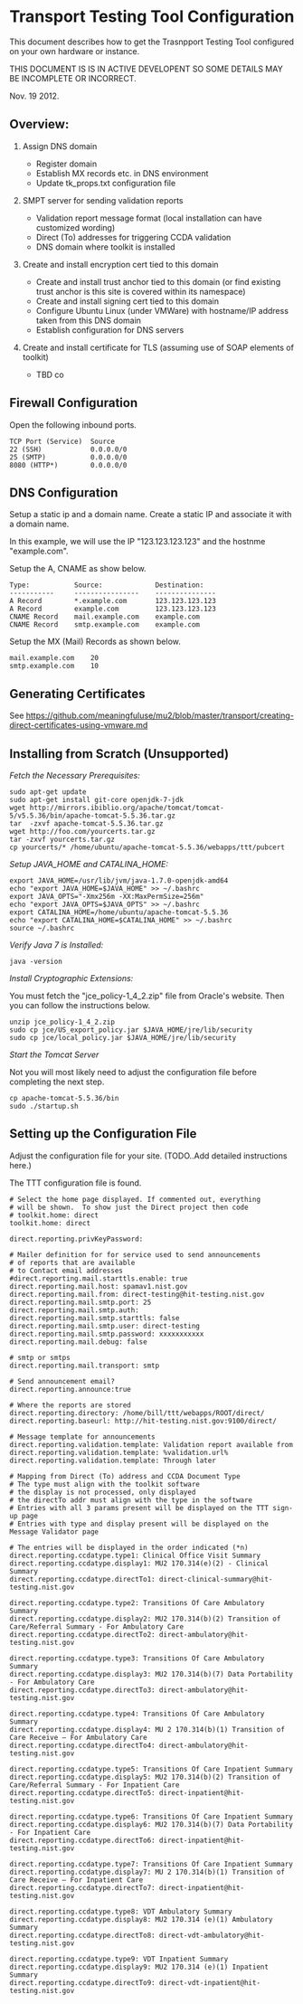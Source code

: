Transport Testing Tool Configuration
====================================

This document describes how to get the Trasnpport Testing Tool configured on
your own hardware or instance.

THIS DOCUMENT IS IS IN ACTIVE DEVELOPENT SO SOME DETAILS MAY BE INCOMPLETE OR INCORRECT.

Nov. 19 2012.

Overview:
---------


1. Assign DNS domain 

    + Register domain
    + Establish MX records etc. in DNS environment
    + Update tk_props.txt configuration file

2. SMPT server for sending validation reports

     + Validation report message format (local installation can have customized wording)
     + Direct (To) addresses for triggering CCDA validation
     + DNS domain where toolkit is installed

3. Create and install encryption cert tied to this domain

    + Create and install trust anchor tied to this domain (or find existing trust anchor is this site is covered within its namespace)
    + Create and install signing cert tied to this domain
    + Configure Ubuntu Linux (under VMWare) with hostname/IP address taken from this DNS domain
    + Establish configuration for DNS servers
    
4. Create and install certificate for TLS (assuming use of SOAP elements of toolkit) 

    + TBD co


Firewall Configuration
----------------------

Open the following inbound ports.

    TCP Port (Service)	Source
    22 (SSH)	        0.0.0.0/0	
    25 (SMTP)           0.0.0.0/0
    8080 (HTTP*)        0.0.0.0/0	


DNS Configuration
-----------------

Setup a static ip and a domain name. Create a static IP and associate 
it with a domain name.

In this example, we will use the IP  "123.123.123.123" and the hostnme
"example.com".

Setup the A, CNAME as show below.
 
    Type:           Source:             Destination:
    -----------     ----------------    ---------------
    A Record        *.example.com       123.123.123.123	
    A Record	    example.com         123.123.123.123	
    CNAME Record    mail.example.com    example.com	
    CNAME Record    smtp.example.com    example.com	


Setup the MX (Mail) Records as shown below.

    mail.example.com	20
    smtp.example.com	10
    


  


Generating Certificates
-----------------------

See https://github.com/meaningfuluse/mu2/blob/master/transport/creating-direct-certificates-using-vmware.md



Installing from Scratch (Unsupported)
-------------------------------------

*Fetch the Necessary Prerequisites:*


    sudo apt-get update
    sudo apt-get install git-core openjdk-7-jdk
    wget http://mirrors.ibiblio.org/apache/tomcat/tomcat-5/v5.5.36/bin/apache-tomcat-5.5.36.tar.gz
    tar  -zxvf apache-tomcat-5.5.36.tar.gz
    wget http://foo.com/yourcerts.tar.gz
    tar -zxvf yourcerts.tar.gz
    cp yourcerts/* /home/ubuntu/apache-tomcat-5.5.36/webapps/ttt/pubcert

*Setup JAVA_HOME and CATALINA_HOME:*


    export JAVA_HOME=/usr/lib/jvm/java-1.7.0-openjdk-amd64
    echo "export JAVA_HOME=$JAVA_HOME" >> ~/.bashrc
    export JAVA_OPTS="-Xmx256m -XX:MaxPermSize=256m"
    echo "export JAVA_OPTS=$JAVA_OPTS" >> ~/.bashrc
    export CATALINA_HOME=/home/ubuntu/apache-tomcat-5.5.36
    echo "export CATALINA_HOME=$CATALINA_HOME" >> ~/.bashrc
    source ~/.bashrc 


*Verify Java 7 is Installed:*
    
    java -version


*Install Cryptographic Extensions:*

You must fetch the "jce_policy-1_4_2.zip" file from Oracle's website.  Then you
can follow the instructions below.

    unzip jce_policy-1_4_2.zip
    sudo cp jce/US_export_policy.jar $JAVA_HOME/jre/lib/security
    sudo cp jce/local_policy.jar $JAVA_HOME/jre/lib/security
    

*Start the Tomcat Server*

Not you will most likely need to adjust the configuration file before completing
the next step.

    cp apache-tomcat-5.5.36/bin
    sudo ./startup.sh





Setting up the Configuration File
---------------------------------

Adjust the configuration file for your site. (TODO..Add detailed instructions here.)


The TTT configuration file is found.



    # Select the home page displayed. If commented out, everything
    # will be shown.  To show just the Direct project then code
    # toolkit.home: direct
    toolkit.home: direct
    
    direct.reporting.privKeyPassword: 
    
    # Mailer definition for for service used to send announcements
    # of reports that are available
    # to Contact email addresses
    #direct.reporting.mail.starttls.enable: true
    direct.reporting.mail.host: spamav1.nist.gov
    direct.reporting.mail.from: direct-testing@hit-testing.nist.gov
    direct.reporting.mail.smtp.port: 25
    direct.reporting.mail.smtp.auth: 
    direct.reporting.mail.smtp.starttls: false 
    direct.reporting.mail.smtp.user: direct-testing
    direct.reporting.mail.smtp.password: xxxxxxxxxxx
    direct.reporting.mail.debug: false
    
    # smtp or smtps
    direct.reporting.mail.transport: smtp
    
    # Send announcement email?
    direct.reporting.announce:true
    
    # Where the reports are stored
    direct.reporting.directory: /home/bill/ttt/webapps/ROOT/direct/
    direct.reporting.baseurl: http://hit-testing.nist.gov:9100/direct/
    
    # Message template for announcements
    direct.reporting.validation.template: Validation report available from
    direct.reporting.validation.template: %validation.url%
    direct.reporting.validation.template: Through later
    
    # Mapping from Direct (To) address and CCDA Document Type
    # The type must align with the toolkit software
    # the display is not processed, only displayed
    # the directTo addr must align with the type in the software
    # Entries with all 3 params present will be displayed on the TTT sign-up page
    # Entries with type and display present will be displayed on the Message Validator page
    
    # The entries will be displayed in the order indicated (*n)
    direct.reporting.ccdatype.type1: Clinical Office Visit Summary
    direct.reporting.ccdatype.display1: MU2 170.314(e)(2) - Clinical Summary
    direct.reporting.ccdatype.directTo1: direct-clinical-summary@hit-testing.nist.gov
    
    direct.reporting.ccdatype.type2: Transitions Of Care Ambulatory Summary
    direct.reporting.ccdatype.display2: MU2 170.314(b)(2) Transition of Care/Referral Summary - For Ambulatory Care
    direct.reporting.ccdatype.directTo2: direct-ambulatory@hit-testing.nist.gov
    
    direct.reporting.ccdatype.type3: Transitions Of Care Ambulatory Summary
    direct.reporting.ccdatype.display3: MU2 170.314(b)(7) Data Portability - For Ambulatory Care
    direct.reporting.ccdatype.directTo3: direct-ambulatory@hit-testing.nist.gov
    
    direct.reporting.ccdatype.type4: Transitions Of Care Ambulatory Summary
    direct.reporting.ccdatype.display4: MU 2 170.314(b)(1) Transition of Care Receive – For Ambulatory Care
    direct.reporting.ccdatype.directTo4: direct-ambulatory@hit-testing.nist.gov
    
    direct.reporting.ccdatype.type5: Transitions Of Care Inpatient Summary
    direct.reporting.ccdatype.display5: MU2 170.314(b)(2) Transition of Care/Referral Summary - For Inpatient Care
    direct.reporting.ccdatype.directTo5: direct-inpatient@hit-testing.nist.gov
    
    direct.reporting.ccdatype.type6: Transitions Of Care Inpatient Summary
    direct.reporting.ccdatype.display6: MU2 170.314(b)(7) Data Portability - For Inpatient Care
    direct.reporting.ccdatype.directTo6: direct-inpatient@hit-testing.nist.gov
    
    direct.reporting.ccdatype.type7: Transitions Of Care Inpatient Summary
    direct.reporting.ccdatype.display7: MU 2 170.314(b)(1) Transition of Care Receive – For Inpatient Care
    direct.reporting.ccdatype.directTo7: direct-inpatient@hit-testing.nist.gov
    
    direct.reporting.ccdatype.type8: VDT Ambulatory Summary
    direct.reporting.ccdatype.display8: MU2 170.314 (e)(1) Ambulatory Summary
    direct.reporting.ccdatype.directTo8: direct-vdt-ambulatory@hit-testing.nist.gov
    
    direct.reporting.ccdatype.type9: VDT Inpatient Summary
    direct.reporting.ccdatype.display9: MU2 170.314 (e)(1) Inpatient Summary
    direct.reporting.ccdatype.directTo9: direct-vdt-inpatient@hit-testing.nist.gov


